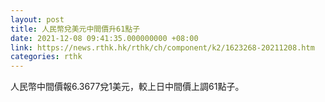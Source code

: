 ```yaml
---
layout: post
title: 人民幣兌美元中間價升61點子
date: 2021-12-08 09:41:35.000000000 +08:00
link: https://news.rthk.hk/rthk/ch/component/k2/1623268-20211208.htm
categories: rthk
---
```


人民幣中間價報6.3677兌1美元，較上日中間價上調61點子。
